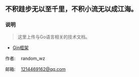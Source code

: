 ## 不积跬步无以至千里，不积小流无以成江海。



### 说明
> 这里上传与Go语言相关的技术文档。

- [Gin框架](gin框架/gin.md)


作者: &emsp;random_wz

邮箱: &emsp;1214469162@qq.com